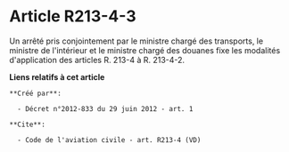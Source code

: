 # Article R213-4-3

Un arrêté pris conjointement par le ministre chargé des transports, le ministre de l'intérieur et le ministre chargé des
douanes fixe les modalités d'application des articles R. 213-4 à R. 213-4-2.

**Liens relatifs à cet article**

	**Créé par**:

	  - Décret n°2012-833 du 29 juin 2012 - art. 1

	**Cite**:

	  - Code de l'aviation civile - art. R213-4 (VD)
